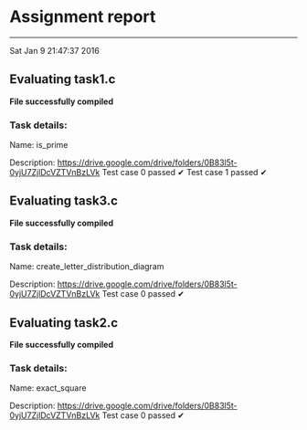 # Assignment report
---
Sat Jan  9 21:47:37 2016

## Evaluating task1.c

**File successfully compiled**

### Task details:

Name: is_prime

Description: https://drive.google.com/drive/folders/0B83l5t-0yjU7ZjlDcVZTVnBzLVk
Test case 0 passed ✔︎ 
Test case 1 passed ✔︎ 
## Evaluating task3.c

**File successfully compiled**

### Task details:

Name: create_letter_distribution_diagram

Description: https://drive.google.com/drive/folders/0B83l5t-0yjU7ZjlDcVZTVnBzLVk
Test case 0 passed ✔︎ 
## Evaluating task2.c

**File successfully compiled**

### Task details:

Name: exact_square

Description: https://drive.google.com/drive/folders/0B83l5t-0yjU7ZjlDcVZTVnBzLVk
Test case 0 passed ✔︎ 
